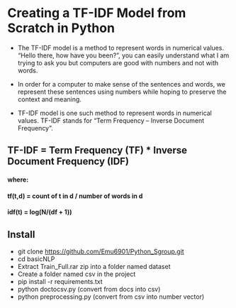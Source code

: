 # Creating a TF-IDF Model from Scratch in Python

- The TF-IDF model is a method to represent words in numerical values. “Hello there, how have you been?”, you can easily understand what I am trying to ask you but computers are good with numbers and not with words.

- In order for a computer to make sense of the sentences and words, we represent these sentences using numbers while hoping to preserve the context and meaning.

- TF-IDF model is one such method to represent words in numerical values. TF-IDF stands for “Term Frequency – Inverse Document Frequency”.

## TF-IDF = Term Frequency (TF) * Inverse Document Frequency (IDF)
#### where:
#### tf(t,d) = count of t in d / number of words in d
#### idf(t) = log(N/(df + 1))

## Install
- git clone https://github.com/Emu6901/Python_Sgroup.git
- cd basicNLP  
- Extract Train_Full.rar zip into a folder named dataset
- Create a folder named csv in the project
- pip install -r requirements.txt
- python doctocsv.py (convert from docs into csv)
- python preprocessing.py (convert from csv into number vector)
 